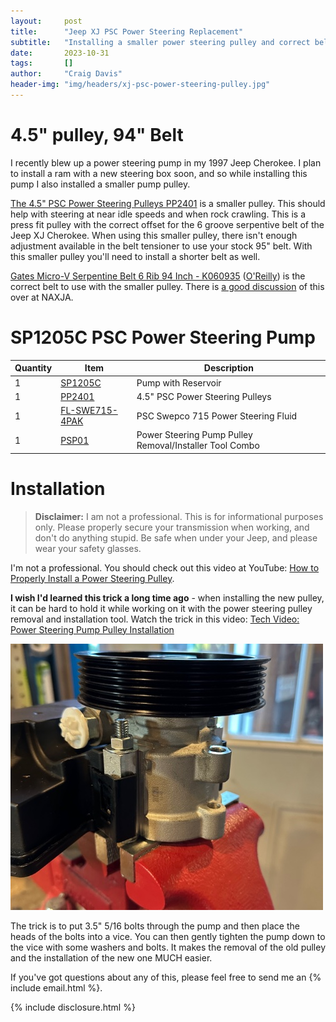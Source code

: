 ```yaml
---
layout:     post
title:      "Jeep XJ PSC Power Steering Replacement"
subtitle:   "Installing a smaller power steering pulley and correct belt length"
date:       2023-10-31
tags:       []
author:     "Craig Davis"
header-img: "img/headers/xj-psc-power-steering-pulley.jpg"
---
```


# 4.5" pulley, 94" Belt

I recently blew up a power steering pump in my 1997 Jeep Cherokee. I plan to install a ram with a new steering box soon, and so while installing this pump I also installed a smaller pump pulley. 

[The 4.5" PSC Power Steering Pulleys PP2401][PP2401] is a smaller pulley. This should help with steering at near idle speeds and when rock crawling. This is a press fit pulley with the correct offset for the  6 groove serpentive belt of the Jeep XJ Cherokee. When using this smaller pulley, there isn't enough adjustment available in the belt tensioner to use your stock 95" belt. With this smaller pulley you'll need to install a shorter belt as well.

[Gates Micro-V Serpentine Belt 6 Rib 94 Inch - K060935][K060935] ([O'Reilly][O-K060935]) is the correct belt to use with the smaller pulley. There is [a good discussion][naxja] of this over at NAXJA.

# SP1205C PSC Power Steering Pump

| Quantity | Item | Description |
|----------|------|-------------|
| 1 | [SP1205C][SP1205C] | Pump with Reservoir |
| 1 | [PP2401][PP2401] | 4.5" PSC Power Steering Pulleys |
| 1 | [FL-SWE715-4PAK][FL-SWE715-4PAK] | PSC Swepco 715 Power Steering Fluid |
| 1 | [PSP01][PSP01] | Power Steering Pump Pulley Removal/Installer Tool Combo |

# Installation
> __Disclaimer:__ I am not a professional. This is for informational purposes only.
> Please properly secure your transmission when working, and don't do anything stupid. Be safe when under your Jeep, and please wear your safety glasses.

I'm not a professional. You should check out this video at YouTube: [How to Properly Install a Power Steering Pulley](https://www.youtube.com/watch?v=Fp7Ozlw29Sg).

**I wish I'd learned this trick a long time ago** - when installing the new pulley, it can be hard to hold it while working on it with the power steering pulley removal and installation tool. Watch the trick in this video: [Tech Video: Power Steering Pump Pulley Installation
](https://youtu.be/OFjPuEaqj7c)

![Power Steering Pump Pulley Installation](/img/posts/xj-psc-power-steering/pump-in-vise.jpg)

The trick is to put 3.5" 5/16 bolts through the pump and then place the heads of the bolts into a vice. You can then gently tighten the pump down to the vice with some washers and bolts. It makes the removal of the old pulley and the installation of the new one MUCH easier.

If you've got questions about any of this, please feel free to send me an {% include email.html %}.

{% include disclosure.html %}


[K060935]: https://amzn.to/47haOzO
[O-K060935]: https://www.oreillyauto.com/detail/c/micro-v/belts---hoses/belts/serpentine-belt/c92a524fe09d/gates-micro-v-serpentine-belt-6-rib-94-inch/gamv/k060935?pos=2
[PP2401]: https://www.summitracing.com/parts/pfn-pp2401
[naxja]: https://www.naxja.org/forum/showthread.php?t=1148990
[SP1205C]: https://www.summitracing.com/parts/pfn-sp1205c 
[FL-SWE715-4PAK]: https://www.summitracing.com/parts/pfn-flswe7154pak
[PSP01]: https://www.summitracing.com/parts/pfn-psp01

